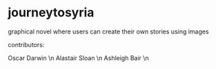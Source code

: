 # journeytosyria
graphical novel where users can create their own stories using images

contributors:

Oscar Darwin \n
Alastair Sloan \n
Ashleigh Bair \n